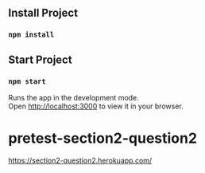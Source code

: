 ## Install Project
### `npm install`

## Start Project
### `npm start`

Runs the app in the development mode.\
Open [http://localhost:3000](http://localhost:3000) to view it in your browser.


# pretest-section2-question2
https://section2-question2.herokuapp.com/
